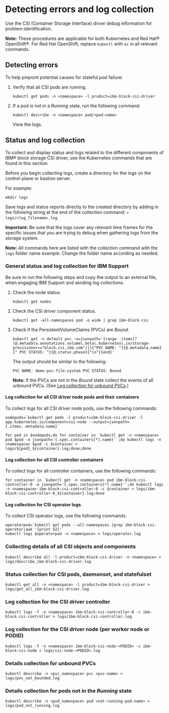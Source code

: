 # Detecting errors and log collection

Use the CSI (Container Storage Interface) driver debug information for problem identification.

**Note:** These procedures are applicable for both Kubernetes and Red Hat® OpenShift®. For Red Hat OpenShift, replace `kubectl` with `oc` in all relevant commands.

## Detecting errors

To help pinpoint potential causes for stateful pod failure:

1.  Verify that all CSI pods are running.
    ```
    kubectl get pods -n <namespace> -l product=ibm-block-csi-driver
    ```

2.  If a pod is not in a _Running_ state, run the following command:
    ```
    kubectl describe -n <namespace> pod/<pod-name>
    ```
    View the logs.


## Status and log collection
To collect and display status and logs related to the different components of IBM® block storage CSI driver, use the Kubernetes commands that are found in this section.

Before you begin collecting logs, create a directory for the logs on the control-plane or bastion server.

For example:

```
mkdir logs
```
Save logs and status reports directly to the created directory by adding in the following string at the end of the collection command: `> logs/<log_filename>.log`.

**Important:** Be sure that the logs cover any relevant time frames for the specific issues that you are trying to debug when gathering logs from the storage system.

**Note:** All commands here are listed with the collection command with the `logs` folder name example. Change the folder name according as needed.

### General status and log collection for IBM Support
Be sure to run the following steps and copy the output to an external file, when engaging IBM Support and sending log collections.

1. Check the node status.
    
    `kubectl get nodes`
2. Check the CSI driver component status.

    `kubectl get -all-namespaces pod -o wide | grep ibm-block-csi`
3. Check if the PersistentVolumeClaims (PVCs) are _Bound_.

    `kubectl get -n default pvc -o=jsonpath='{range .items[?(@.metadata.annotations.volume\.beta\.kubernetes\.io/storage-provisioner=="block.csi.ibm.com")]}{"PVC NAME: "}{@.metadata.name}{" PVC STATUS: "}{@.status.phase}{"\n"}{end}'`

    The output should be similar to the following:

    `PVC NAME: demo-pvc-file-system PVC STATUS: Bound`

    **Note:** If the PVCs are not in the _Bound_ state collect the events of all unbound PVCs. (See [Log collection for unbound PVCs](#log-collection-for-unbound-pvcs).)

#### Log collection for all CSI driver node pods and their containers

To collect logs for all CSI driver node pods, use the following commands:

    nodepods=`kubectl get pods -l product=ibm-block-csi-driver -l app.kubernetes.io/component=csi-node --output=jsonpath={.items..metadata.name}`
    
    for pod in $nodepods;do for container in `kubectl get -n <namespace> pod $pod -o jsonpath='{.spec.containers[*].name}'`;do kubectl logs -n <namespace> $pod -c $container > logs/${pod}_${container}.log;done;done


#### Log collection for all CSI controller containers

To collect logs for all controller containers, use the following commands:
    
    for container in `kubectl get -n <namespace> pod ibm-block-csi-controller-0 -o jsonpath='{.spec.containers[*].name}'`;do kubectl logs -n <namespace> ibm-block-csi-controller-0 -c $container > logs/ibm-block-csi-controller-0_${container}.log;done


#### Log collection for CSI operator logs
To collect CSI operator logs, use the following commands:

    operatorpod=`kubectl get pods --all-namespaces |grep ibm-block-csi-operator|awk '{print $2}'`
    kubectl logs $operatorpod -n <namespace> > logs/operator.log


### Collecting details of all CSI objects and components
`kubectl describe all -l product=ibm-block-csi-driver -n <namespace> > logs/describe_ibm-block-csi-driver.log`


### Status collection for CSI pods, daemonset, and statefulset
`kubectl get all -n <namespace> -l product=ibm-block-csi-driver > logs/get_all_ibm-block-csi-driver.log`



### Log collection for the CSI driver controller
`kubectl logs -f -n <namespace> ibm-block-csi-controller-0 -c ibm-block-csi-controller > logs/ibm-block-csi-controller.log`


### Log collection for the CSI driver node (per worker node or PODID)
`kubectl logs -f -n <namespace> ibm-block-csi-node-<PODID> -c ibm-block-csi-node > logs/csi-node-<PODID>.log`



### Details collection for unbound PVCs
`kubectl describe -n <pvc_namespace> pvc <pvc-name> > logs/pvc_not_bounded.log`



### Details collection for pods not in the _Running_ state
`kubectl describe -n <pod_namespace> pod <not-running-pod-name> > logs/pod_not_running.log`
